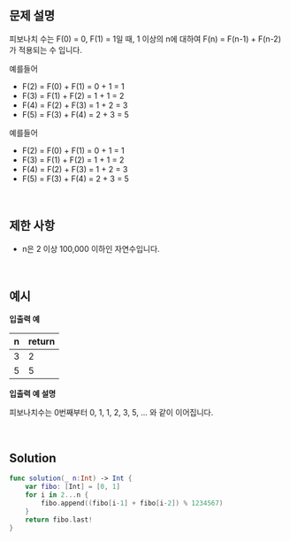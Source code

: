 ## 문제 설명

피보나치 수는 F(0) = 0, F(1) = 1일 때, 1 이상의 n에 대하여 F(n) = F(n-1) + F(n-2) 가 적용되는 수 입니다.

예를들어

- F(2) = F(0) + F(1) = 0 + 1 = 1
- F(3) = F(1) + F(2) = 1 + 1 = 2
- F(4) = F(2) + F(3) = 1 + 2 = 3
- F(5) = F(3) + F(4) = 2 + 3 = 5

예를들어

- F(2) = F(0) + F(1) = 0 + 1 = 1
- F(3) = F(1) + F(2) = 1 + 1 = 2
- F(4) = F(2) + F(3) = 1 + 2 = 3
- F(5) = F(3) + F(4) = 2 + 3 = 5

</br>

## 제한 사항

- n은 2 이상 100,000 이하인 자연수입니다.

</br>

## 예시

**입출력 예**

| n    | return |
| ---- | ------ |
| 3    | 2      |
| 5    | 5      |

**입출력 예 설명**

피보나치수는 0번째부터 0, 1, 1, 2, 3, 5, ... 와 같이 이어집니다.

</br>

## Solution

```swift
func solution(_ n:Int) -> Int {
    var fibo: [Int] = [0, 1]
    for i in 2...n {
        fibo.append((fibo[i-1] + fibo[i-2]) % 1234567)
    }
    return fibo.last!
}
```